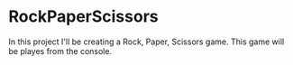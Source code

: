# RockPaperScissors

In this project I'll be creating a Rock, Paper, Scissors game.
This game will be playes from the console.